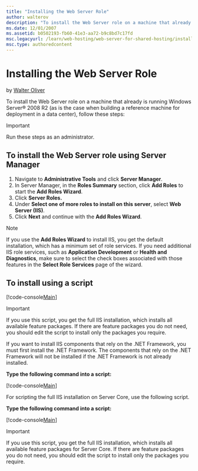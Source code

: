 ```yaml
---
title: "Installing the Web Server Role"
author: walterov
description: "To install the Web Server role on a machine that already is running Windows Server ® 2008 R2 (as is the case when building a reference machine for deployment..."
ms.date: 12/01/2007
ms.assetid: b0502193-fb60-41e3-aa72-b9c8bd7c17fd
msc.legacyurl: /learn/web-hosting/web-server-for-shared-hosting/installing-the-web-server-role
msc.type: authoredcontent
---
```

# Installing the Web Server Role

by [Walter Oliver](https://github.com/walterov)

To install the Web Server role on a machine that already is running Windows Server® 2008 R2 (as is the case when building a reference machine for deployment in a data center), follow these steps:

> [!IMPORTANT]
> Run these steps as an administrator.

## To install the Web Server role using Server Manager

1. Navigate to **Administrative Tools** and click **Server Manager**.
2. In Server Manager, in the **Roles Summary** section, click **Add Roles** to start the **Add Roles Wizard**.
3. Click **Server Roles.**
4. Under **Select one of more roles to install on this server**, select **Web Server (IIS)**.
5. Click **Next** and continue with the **Add Roles Wizard**.

> [!NOTE]
> If you use the **Add Roles Wizard** to install IIS, you get the default installation, which has a minimum set of role services. If you need additional IIS role services, such as **Application Development** or **Health and Diagnostics**, make sure to select the check boxes associated with those features in the **Select Role Services** page of the wizard.

## To install using a script

[!code-console[Main](installing-the-web-server-role/samples/sample1.cmd)]

> [!IMPORTANT]
> If you use this script, you get the full IIS installation, which installs all available feature packages. If there are feature packages you do not need, you should edit the script to install only the packages you require.

If you want to install IIS components that rely on the .NET Framework, you must first install the .NET Framework. The components that rely on the .NET Framework will not be installed if the .NET Framework is not already installed.

**Type the following command into a script:**

[!code-console[Main](installing-the-web-server-role/samples/sample2.cmd)]

For scripting the full IIS installation on Server Core, use the following script.

**Type the following command into a script:**

[!code-console[Main](installing-the-web-server-role/samples/sample3.cmd)]

> [!IMPORTANT]
> If you use this script, you get the full IIS installation, which installs all available feature packages for Server Core. If there are feature packages you do not need, you should edit the script to install only the packages you require.